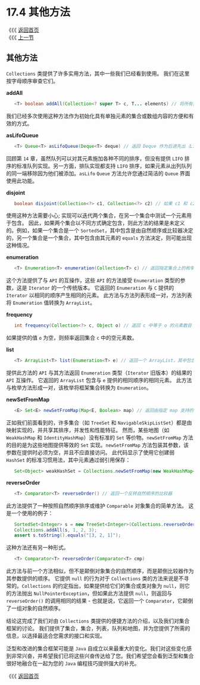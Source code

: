 # 17.4 其他方法

《《《 [返回首页](../../)   
 《《《 [上一节](17.3-bao-zhuang.md)

## 其他方法

`Collections` 类提供了许多实用方法，其中一些我们已经看到使用。 我们在这里按字母顺序审查它们。

**addAll**

```java
   <T> boolean addAll(Collection<? super T> c, T... elements) // 将所有指定的元素添加到指定的集合中。
```

我们已经多次使用这种方法作为初始化具有单独元素的集合或数组内容的方便和有效的方式。

**asLifoQueue**

```java
   <T> Queue<T> asLifoQueue(Deque<T> deque) // 返回 Deque 作为后进先出（Lifo）队列的视图。
```

回顾第 `14` 章，虽然队列可以对其元素施加各种不同的排序，但没有提供 `LIFO` 排序的标准队列实现。另一方面，排队实现都支持 `LIFO` 排序，如果元素从出列队列的同一端移除因为他们被添加。`asLifo` `Queue` 方法允许您通过简洁的 `Queue` 界面使用此功能。

**disjoint**

```java
   boolean disjoint(Collection<?> c1, Collection<?> c2) // 如果 c1 和 c2 没有共同的元素，则返回 true
```

使用这种方法需要小心; 实现可以迭代两个集合，在另一个集合中测试一个元素用于包含。 因此，如果两个集合以不同方式确定包含，则此方法的结果是未定义的。例如，如果一个集合是一个 `SortedSet`，其中包含是由自然顺序或比较器决定的，另一个集合是一个集合，其中包含由其元素的 `equals` 方法决定，则可能出现这种情况。

**enumeration**

```java
   <T> Enumeration<T> enumeration(Collection<T> c) // 返回指定集合上的枚举
```

这个方法提供了与 `API` 的互操作，这些 `API` 的方法接受 `Enumeration` 类型的参数，这是 `Iterator` 的一个传统版本。 它返回的 `Enumeration` 与 `C` 提供的 `Iterator` 以相同的顺序产生相同的元素。 此方法与方法列表形成一对，方法列表将 `Enumeration` 值转换为 `ArrayList`。

**frequency**

```java
   int frequency(Collection<?> c, Object o) // 返回 c 中等于 o 的元素数目
```

如果提供的值 `o` 为空，则频率返回集合 `c` 中的空元素数。

**list**

```java
   <T> ArrayList<T> list(Enumeration<T> e) // 返回一个 ArrayList，其中包含由指定的 Enumeration 返回的元素
```

提供此方法的 `API` 与其方法返回 `Enumeration` 类型（`Iterator` 旧版本）的结果的 `API` 互操作。 它返回的 `ArrayList` 包含与 `e` 提供的相同顺序的相同元素。 此方法与枚举方法形成一对，该枚举将框架集合转换为 `Enumeration`。

**newSetFromMap**

```java
   <E> Set<E> newSetFromMap(Map<E, Boolean> map) // 返回由指定 map 支持的集合。
```

正如我们前面看到的，许多集合（如 `TreeSet` 和 `NavigableSkipListSet`）都是由映射实现的，并共享其排序，并发性和性能特征。 然而，某些地图（如 `WeakHashMap` 和 `IdentityHashMap`）没有标准的 `Set` 等价物。`newSetFromMap` 方法的目的是为这些地图提供等效的 `Set` 实现。`newSetFromMap` 方法包装其参数，该参数在提供时必须为空，并且不应直接访问。 此代码显示了使用它创建弱 `HashSet` 的标准习惯用法，其中元素通过弱引用保存：

```java
   Set<Object> weakHashSet = Collections.newSetFromMap(new WeakHashMap<Object, Boolean>());
```

**reverseOrder**

```java
   <T> Comparator<T> reverseOrder() // 返回一个反转自然顺序的比较器
```

此方法提供了一种按照自然顺序排序或维护 `Comparable` 对象集合的简单方法。 这是一个使用的例子：

```java
   SortedSet<Integer> s = new TreeSet<Integer>(Collections.reverseOrder());
   Collections.addAll(s, 1, 2, 3);
   assert s.toString().equals("[3, 2, 1]");
```

这种方法还有另一种形式。

```java
   <T> Comparator<T> reverseOrder(Comparator<T> cmp)
```

此方法与前一个方法相似，但不是颠倒对象集合的自然顺序，而是颠倒比较器作为其参数提供的顺序。 它提供 `null` 的行为对于 `Collections` 类的方法来说是不寻常的。`Collections` 的约定指出，如果提供给它们的集合或类对象为 `null`，则它的方法抛出 `NullPointerException`，但如果此方法提供 `null`，则返回与 `reverseOrder()` 的调用相同的结果 - 也就是说，它返回一个 `Comparator`，它颠倒了一组对象的自然顺序。

结论这完成了我们对由 `Collections` 类提供的便捷方法的介绍，以及我们对集合框架的讨论。 我们提供了集合，集合，列表，队列和地图，并为您提供了所需的信息，以选择最适合您需求的接口和实现。

泛型和改进的集合框架可能是 `Java` 自成立以来最重大的变化。我们对这些变化感到非常兴奋，并希望我们已将这些兴奋传达给了您。我们希望您会看到泛型和集合很好地融合在一起为您的 `Java` 编程技巧提供强大的补充。

《《《 [返回首页](../../)


